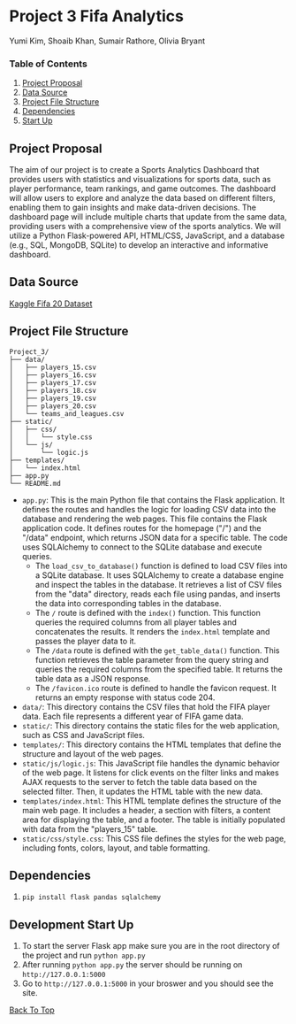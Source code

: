 # Project 3 Fifa Analytics
Yumi Kim, Shoaib Khan, Sumair Rathore, Olivia Bryant

### Table of Contents
1. [Project Proposal](#project-proposal)
2. [Data Source](#data-source)
3. [Project File Structure](#project-file-structure)
4. [Dependencies](#dependencies)
5. [Start Up](#development-start-up)

## Project Proposal
The aim of our project is to create a Sports Analytics Dashboard that provides users with statistics and visualizations for sports data, such as player performance, team rankings, and game outcomes.
The dashboard will allow users to explore and analyze the data based on different filters, enabling them to gain insights and make data-driven decisions.
The dashboard page will include multiple charts that update from the same data, providing users with a comprehensive view of the sports analytics.
We will utilize a Python Flask-powered API, HTML/CSS, JavaScript, and a database (e.g., SQL, MongoDB, SQLite) to develop an interactive and informative dashboard.

## Data Source
[Kaggle Fifa 20 Dataset](https://www.kaggle.com/datasets/stefanoleone992/fifa-20-complete-player-dataset?select=players_20.csv)

## Project File Structure
```
Project_3/
├── data/
│   ├── players_15.csv
│   ├── players_16.csv
│   ├── players_17.csv
│   ├── players_18.csv
│   ├── players_19.csv
│   ├── players_20.csv
│   └── teams_and_leagues.csv
├── static/
│   ├── css/
│   │   └── style.css
│   └── js/
│       └── logic.js
├── templates/
│   └── index.html
├── app.py
└── README.md
```

- `app.py`: This is the main Python file that contains the Flask application. It defines the routes and handles the logic for loading CSV data into the database and rendering the web pages. This file contains the Flask application code. It defines routes for the homepage ("/") and the "/data" endpoint, which returns JSON data for a specific table. The code uses SQLAlchemy to connect to the SQLite database and execute queries.
    - The `load_csv_to_database()` function is defined to load CSV files into a SQLite database. It uses SQLAlchemy to create a database engine and inspect the tables in the database. It retrieves a list of CSV files from the "data" directory, reads each file using pandas, and inserts the data into corresponding tables in the database.
    - The `/` route is defined with the `index()` function. This function queries the required columns from all player tables and concatenates the results. It renders the `index.html` template and passes the player data to it.
    - The `/data` route is defined with the `get_table_data()` function. This function retrieves the table parameter from the query string and queries the required columns from the specified table. It returns the table data as a JSON response.
    - The `/favicon.ico` route is defined to handle the favicon request. It returns an empty response with status code 204.
- `data/`: This directory contains the CSV files that hold the FIFA player data. Each file represents a different year of FIFA game data.
- `static/`: This directory contains the static files for the web application, such as CSS and JavaScript files.
- `templates/`: This directory contains the HTML templates that define the structure and layout of the web pages.
- `static/js/logic.js`: This JavaScript file handles the dynamic behavior of the web page. It listens for click events on the filter links and makes AJAX requests to the server to fetch the table data based on the selected filter. Then, it updates the HTML table with the new data.
- `templates/index.html`: This HTML template defines the structure of the main web page. It includes a header, a section with filters, a content area for displaying the table, and a footer. The table is initially populated with data from the "players_15" table.
- `static/css/style.css`: This CSS file defines the styles for the web page, including fonts, colors, layout, and table formatting.

## Dependencies
1. `pip install flask pandas sqlalchemy`

## Development Start Up
1. To start the server Flask app make sure you are in the root directory of the project and run `python app.py`
2. After running `python app.py` the server should be running on `http://127.0.0.1:5000`
3. Go to `http://127.0.0.1:5000` in your broswer and you should see the site.

[Back To Top](#project-3-fifa-analytics)